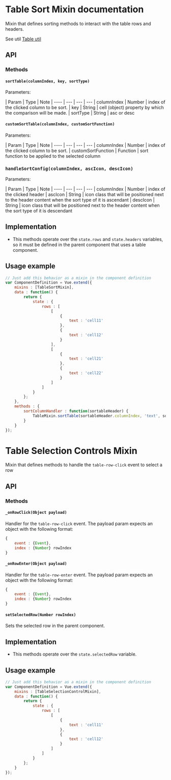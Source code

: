 # Table Sort Mixin documentation

Mixin that defines sorting methods to interact with the table rows and headers.

See util [Table util](https://github.com/hulilabs/web-components/tree/master/src/web-components/utils/table)

## API

### Methods

#### `sortTable(columnIndex, key, sortType)`

Parameters:

| Param | Type | Note
| ---- | --- | --- | ---
| columnIndex | Number | index of the clicked column to be sort.
| key | String | cell (object) property by which the comparison will be made.
| sortType | String | asc or desc

#### `customSortTable(columnIndex, customSortFunction)`

Parameters:

| Param | Type | Note
| ---- | --- | --- | ---
| columnIndex | Number | index of the clicked column to be sort.
| customSortFunction | Function | sort function to be applied to the selected column

### `handleSortConfig(columnIndex, ascIcon, descIcon)`

Parameters:

| Param | Type | Note
| ---- | --- | --- | ---
| columnIndex | Number | index of the clicked header
| ascIcon | String | icon class that will be positioned next to the header content when the sort type of it is ascendant
| descIcon | String | icon class that will be positioned next to the header content when the sort type of it is descendant

## Implementation

* This methods operate over the `state.rows` and `state.headers` variables, so it must be defined in the parent component that uses a table component.

## Usage example

```javascript
// Just add this behavior as a mixin in the component definition
var ComponentDefinition = Vue.extend({
    mixins : [TableSortMixin],
    data : function() {
        return {
            state : {
                rows : [
                    [
                        {
                            text : 'cell11'
                        },
                        {
                            text : 'cell12'
                        }
                    ],
                    [
                        {
                            text : 'cell21'
                        },
                        {
                            text : 'cell22'
                        }
                    ]
                ]
            }
        };
    },
    methods : {
        sortColumnHandler : function(sortableHeader) {
            TableMixin.sortTable(sortableHeader.columnIndex, 'text', sortableHeader.sortType);
        }
    }
});
```

# Table Selection Controls Mixin

Mixin that defines methods to handle the `table-row-click` event to select a row

## API

### Methods

#### `_onRowClick(Object payload)`

Handler for the `table-row-click` event. The payload param expects an object with the following format:
```javascript
{
    event : {Event},
    index : {Number} rowIndex
}
```

#### `_onRowEnter(Object payload)`

Handler for the `table-row-enter` event. The payload param expects an object with the following format:
```javascript
{
    event : {Event},
    index : {Number} rowIndex
}
```

#### `setSelectedRow(Number rowIndex)`

Sets the selected row in the parent component.

## Implementation

* This methods operate over the `state.selectedRow` variable.

## Usage example

```javascript
// Just add this behavior as a mixin in the component definition
var ComponentDefinition = Vue.extend({
    mixins : [TableSelectionControlMixin],
    data : function() {
        return {
            state : {
                rows : [
                    [
                        {
                            text : 'cell11'
                        },
                        {
                            text : 'cell12'
                        }
                    ]
                ]
            }
        };
    }
});
```
